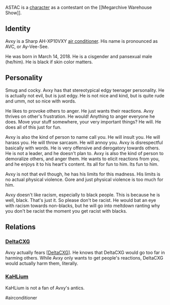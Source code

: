 ASTAC is a [character](Characters) as a contestant on the [[Megarchive Warehouse Show]].

## Identity
Avxy is a Sharp AH-XP10VXY [air conditioner](Air%20Conditioners.md). His name is pronounced as AVC, or Ay-Vee-See.

He was born in March 14, 2018. He is a cisgender and pansexual male (he/him).
He is black if skin color matters.

## Personality

Smug and cocky. Avxy has that stereotypical edgy teenager personality. He is actually not evil, but is just edgy. He is not nice and kind, but is quite rude and umm, not so nice with words.

He likes to provoke others to anger. He just wants their reactions. Avxy thrives on other's frustration. He would! Anything to anger everyone he does. Move your stuff somewhere, your very important things? He will. He does all of this just for fun.

Avxy is also the kind of person to name call you. He will insult you. He will harass you. He will throw sarcasm. He will annoy you. Avxy is disrespectful basically with words. He is very offensive and derogatory towards others. He is not a leader, and he doesn't plan to. Avxy is also the kind of person to demoralize others, and anger them. He wants to elicit reactions from you, and he enjoys it to his heart's content. Its all for fun to him. Its fun to him.

Avxy is not that evil though, he has his limits for this madness. His limits is no actual physical violence. Gore and just physical violence is too much for him.

Avxy doesn't like racism, especially to black people. This is because he is well, black. That's just it. So please don't be racist. He would bat an eye with racism towards non-blacks, but he will go into meltdown ranting why you don't be racist the moment you get racist with blacks.

## Relations

### [DeltaCXG](VXU.md#DeltaCXG)

Avxy actually fears [[DeltaCXG](VXU.md#DeltaCXG)]. He knows that DeltaCXG would go too far in harming others. While Avxy only wants to get people's reactions, DeltaCXG would actually harm them, literally. 

### [KaHLium](KaHLium.md)

KaHLium is not a fan of Avxy's antics.

#airconditioner 